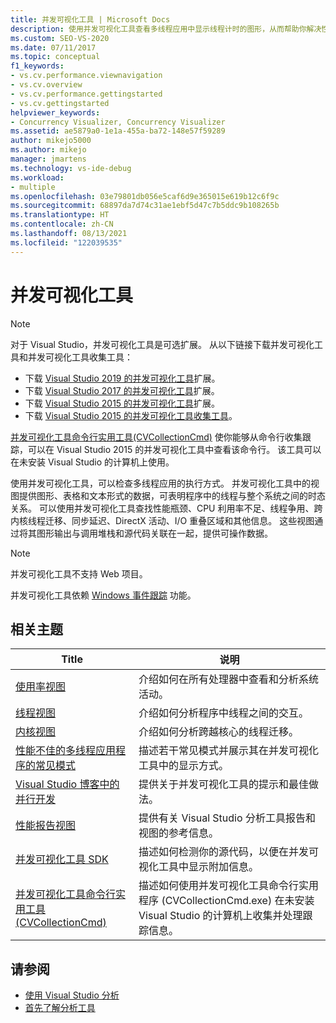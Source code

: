 ```yaml
---
title: 并发可视化工具 | Microsoft Docs
description: 使用并发可视化工具查看多线程应用中显示线程计时的图形，从而帮助你解决性能问题。
ms.custom: SEO-VS-2020
ms.date: 07/11/2017
ms.topic: conceptual
f1_keywords:
- vs.cv.performance.viewnavigation
- vs.cv.overview
- vs.cv.performance.gettingstarted
- vs.cv.gettingstarted
helpviewer_keywords:
- Concurrency Visualizer, Concurrency Visualizer
ms.assetid: ae5879a0-1e1a-455a-ba72-148e57f59289
author: mikejo5000
ms.author: mikejo
manager: jmartens
ms.technology: vs-ide-debug
ms.workload:
- multiple
ms.openlocfilehash: 03e79801db056e5caf6d9e365015e619b12c6f9c
ms.sourcegitcommit: 68897da7d74c31ae1ebf5d47c7b5ddc9b108265b
ms.translationtype: HT
ms.contentlocale: zh-CN
ms.lasthandoff: 08/13/2021
ms.locfileid: "122039535"
---
```

# <a name="concurrency-visualizer"></a>并发可视化工具

> [!NOTE]
> 对于 Visual Studio，并发可视化工具是可选扩展。 从以下链接下载并发可视化工具和并发可视化工具收集工具：
>
> - 下载 [Visual Studio 2019 的并发可视化工具](https://marketplace.visualstudio.com/items?itemName=Diagnostics.DiagnosticsConcurrencyVisualizer2019#overview)扩展。
> - 下载 [Visual Studio 2017 的并发可视化工具](https://marketplace.visualstudio.com/items?itemName=VisualStudioProductTeam.ConcurrencyVisualizer2017#overview)扩展。
> - 下载 [Visual Studio 2015 的并发可视化工具](https://marketplace.visualstudio.com/items?itemName=Diagnostics.ConcurrencyVisualizerforVisualStudio2015)扩展。
> - 下载 [Visual Studio 2015 的并发可视化工具收集工具](https://www.microsoft.com/download/details.aspx?id=49103)。
>
> [并发可视化工具命令行实用工具(CVCollectionCmd)](../profiling/concurrency-visualizer-command-line-utility-cvcollectioncmd.md) 使你能够从命令行收集跟踪，可以在 Visual Studio 2015 的并发可视化工具中查看该命令行。 该工具可以在未安装 Visual Studio 的计算机上使用。

使用并发可视化工具，可以检查多线程应用的执行方式。 并发可视化工具中的视图提供图形、表格和文本形式的数据，可表明程序中的线程与整个系统之间的时态关系。 可以使用并发可视化工具查找性能瓶颈、CPU 利用率不足、线程争用、跨内核线程迁移、同步延迟、DirectX 活动、I/O 重叠区域和其他信息。 这些视图通过将其图形输出与调用堆栈和源代码关联在一起，提供可操作数据。

> [!NOTE]
> 并发可视化工具不支持 Web 项目。

并发可视化工具依赖 [Windows 事件跟踪](/windows/win32/etw/event-tracing-portal) 功能。

## <a name="related-topics"></a>相关主题

|Title|说明|
|-----------|-----------------|
|[使用率视图](../profiling/utilization-view.md)|介绍如何在所有处理器中查看和分析系统活动。|
|[线程视图](../profiling/threads-view-parallel-performance.md)|介绍如何分析程序中线程之间的交互。|
|[内核视图](../profiling/cores-view.md)|介绍如何分析跨越核心的线程迁移。|
|[性能不佳的多线程应用程序的常见模式](../profiling/common-patterns-for-poorly-behaved-multithreaded-applications.md)|描述若干常见模式并展示其在并发可视化工具中的显示方式。|
|[Visual Studio 博客中的并行开发](/archive/blogs/visualizeparallel/)|提供关于并发可视化工具的提示和最佳做法。|
|[性能报告视图](../profiling/performance-report-views.md)|提供有关 Visual Studio 分析工具报告和视图的参考信息。|
|[并发可视化工具 SDK](../profiling/concurrency-visualizer-sdk.md)|描述如何检测你的源代码，以便在并发可视化工具中显示附加信息。|
|[并发可视化工具命令行实用工具 (CVCollectionCmd)](../profiling/concurrency-visualizer-command-line-utility-cvcollectioncmd.md)|描述如何使用并发可视化工具命令行实用程序 (CVCollectionCmd.exe) 在未安装 Visual Studio 的计算机上收集并处理跟踪信息。|

## <a name="see-also"></a>请参阅

- [使用 Visual Studio 分析](../profiling/index.yml)
- [首先了解分析工具](../profiling/profiling-feature-tour.md)